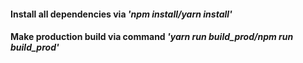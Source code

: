#### Install all dependencies via _'npm install/yarn install'_
#### Make production build via command _'yarn run build_prod/npm run build_prod'_
